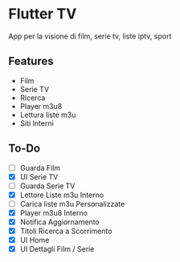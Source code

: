 # Flutter TV
App per la visione di film, serie tv, liste iptv, sport

## Features

- Film
- Serie TV
- Ricerca
- Player m3u8
- Lettura liste m3u
- Siti Interni

## To-Do
- [ ] Guarda Film 
- [x] UI Serie TV
- [ ] Guarda Serie TV 
- [x] Lettore Liste m3u Interno
- [ ] Carica liste m3u Personalizzate
- [x] Player m3u8 Interno
- [x] Notifica Aggiornamento
- [x] Titoli Ricerca a Scorrimento
- [x] UI Home
- [x] UI Dettagli Film / Serie

